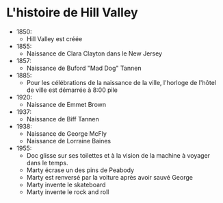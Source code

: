 # L'histoire de Hill Valley

- 1850: 
    - Hill Valley est créée
- 1855: 
    - Naissance de Clara Clayton dans le New Jersey
- 1857: 
    - Naissance de Buford "Mad Dog" Tannen
- 1885: 
    - Pour les célébrations de la naissance de la ville, 
      l'horloge de l'hôtel de ville est démarrée à 8:00 pile
- 1920: 
    - Naissance de Emmet Brown
- 1937: 
    - Naissance de Biff Tannen
- 1938: 
    - Naissance de George McFly
    - Naissance de Lorraine Baines
- 1955: 
    - Doc glisse sur ses toilettes et à la vision de la machine à voyager dans le temps.
    - Marty écrase un des pins de Peabody
    - Marty est renversé par la voiture après avoir sauvé George
    - Marty invente le skateboard
    - Marty invente le rock and roll

